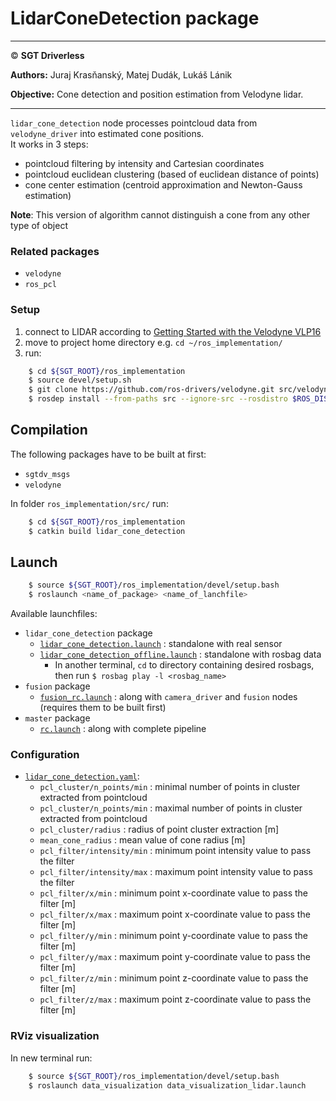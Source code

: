 # **LidarConeDetection package**

___

&copy; **SGT Driverless**

**Authors:** Juraj Krasňanský, Matej Dudák, Lukáš Lánik

**Objective:** Cone detection and position estimation from Velodyne lidar.

___

`lidar_cone_detection` node processes pointcloud data from `velodyne_driver` into estimated cone positions.  
It works in 3 steps:
- pointcloud filtering by intensity and Cartesian coordinates
- pointcloud euclidean clustering (based of euclidean distance of points)
- cone center estimation (centroid approximation and Newton-Gauss estimation)

**Note**: This version of algorithm cannot distinguish a cone from any other type of object

### Related packages
* `velodyne`
* `ros_pcl`

### Setup

1. connect to LIDAR according to [Getting Started with the Velodyne VLP16](http://wiki.ros.org/velodyne/Tutorials/Getting%20Started%20with%20the%20Velodyne%20VLP16)
2. move to project home directory e.g. `cd ~/ros_implementation/`
3. run:
```sh
    $ cd ${SGT_ROOT}/ros_implementation
    $ source devel/setup.sh
    $ git clone https://github.com/ros-drivers/velodyne.git src/velodyne
    $ rosdep install --from-paths src --ignore-src --rosdistro $ROS_DISTRO -y
```

## Compilation
The following packages have to be built at first:
  * `sgtdv_msgs`
  * `velodyne`

In folder `ros_implementation/src/` run:
```sh
    $ cd ${SGT_ROOT}/ros_implementation
    $ catkin build lidar_cone_detection
```

## Launch
```sh
    $ source ${SGT_ROOT}/ros_implementation/devel/setup.bash
    $ roslaunch <name_of_package> <name_of_lanchfile>
```
Available launchfiles:
* `lidar_cone_detection` package
  * [`lidar_cone_detection.launch`](./launch/lidar_cone_detection.launch) : standalone with real sensor
  * [`lidar_cone_detection_offline.launch`](./launch/lidar_cone_detection_offline.launch) : standalone with rosbag data
      - In another terminal, `cd` to directory containing desired rosbags, then run `$ rosbag play -l <rosbag_name>`
* `fusion` package
  * [`fusion_rc.launch`](../fusion/launch/fusion_rc.launch) : along with `camera_driver` and `fusion` nodes (requires them to be built first)
* `master` package
  * [`rc.launch`](../master/launch/rc.launch) : along with complete pipeline

### Configuration
 * [`lidar_cone_detection.yaml`](./params/lidar_cone_detection.yaml):
    - `pcl_cluster/n_points/min` : minimal number of points in cluster extracted from pointcloud
    - `pcl_cluster/n_points/min` : maximal number of points in cluster extracted from pointcloud
    - `pcl_cluster/radius` : radius of point cluster extraction [m]
    - `mean_cone_radius` : mean value of cone radius [m]
    - `pcl_filter/intensity/min` : minimum point intensity value to pass the filter 
    - `pcl_filter/intensity/max` : maximum point intensity value to pass the filter
    - `pcl_filter/x/min` : minimum point x-coordinate value to pass the filter [m]
    - `pcl_filter/x/max` : maximum point x-coordinate value to pass the filter [m]
    - `pcl_filter/y/min` : minimum point y-coordinate value to pass the filter [m]
    - `pcl_filter/y/max` : maximum point y-coordinate value to pass the filter [m]
    - `pcl_filter/z/min` : minimum point z-coordinate value to pass the filter [m]
    - `pcl_filter/z/max` : maximum point z-coordinate value to pass the filter [m]

### RViz visualization
In new terminal run:
```sh
    $ source ${SGT_ROOT}/ros_implementation/devel/setup.bash
    $ roslaunch data_visualization data_visualization_lidar.launch
```
